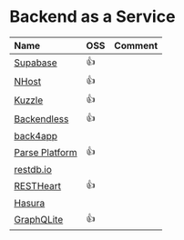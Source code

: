 ---
---

# Backend as a Service

| Name                                                    | OSS  | Comment |
| :------------------------------------------------------ | :--- | :------ |
| [Supabase](https://supabase.com/)                       | :+1: |         |
| [NHost](https://nhost.io/)                              | :+1: |         |
| [Kuzzle](https://kuzzle.io/)                            | :+1: |         |
| [Backendless](https://backendless.com/)                 | :+1: |         |
| [back4app](https://www.back4app.com/)                   |      |         |
| [Parse Platform](https://parseplatform.org/)            | :+1: |         |
| [restdb.io](https://restdb.io/)                         |      |         |
| [RESTHeart](https://restheart.org/)                     | :+1: |         |
| [Hasura](https://hasura.io/)                            |      |         |
| [GraphQLite](https://github.com/relatedcode/GraphQLite) | :+1: |         |
